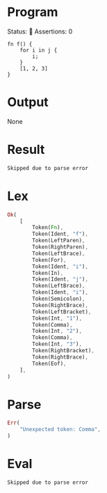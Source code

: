 # Program
Status: 🔴
Assertions: 0

```rustleaf
fn f() {
    for i in j {
        i;
    }
    [1, 2, 3]
}
```

# Output
None

# Result
```rust
Skipped due to parse error
```

# Lex
```rust
Ok(
    [
        Token(Fn),
        Token(Ident, "f"),
        Token(LeftParen),
        Token(RightParen),
        Token(LeftBrace),
        Token(For),
        Token(Ident, "i"),
        Token(In),
        Token(Ident, "j"),
        Token(LeftBrace),
        Token(Ident, "i"),
        Token(Semicolon),
        Token(RightBrace),
        Token(LeftBracket),
        Token(Int, "1"),
        Token(Comma),
        Token(Int, "2"),
        Token(Comma),
        Token(Int, "3"),
        Token(RightBracket),
        Token(RightBrace),
        Token(Eof),
    ],
)
```

# Parse
```rust
Err(
    "Unexpected token: Comma",
)
```

# Eval
```rust
Skipped due to parse error
```